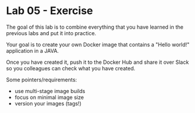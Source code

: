 # Lab 05 - Exercise

The goal of this lab is to combine everything that you have learned in the 
previous labs and put it into practice.

Your goal is to create your own Docker image that contains a "Hello world!" 
application in a JAVA.

Once you have created it, push it to the Docker Hub and  share it over Slack so 
you colleagues can check what you have created.

Some pointers/requirements:
* use multi-stage image builds
* focus on minimal image size
* version your images (tags!)